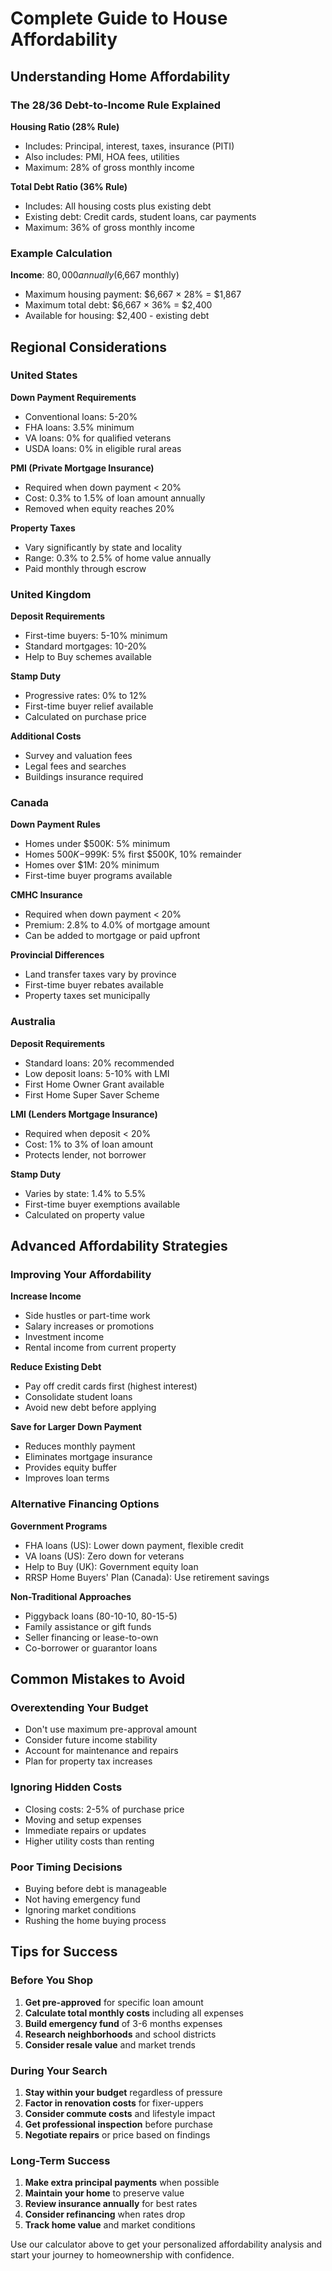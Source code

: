# Complete Guide to House Affordability

## Understanding Home Affordability

### The 28/36 Debt-to-Income Rule Explained

**Housing Ratio (28% Rule)**
- Includes: Principal, interest, taxes, insurance (PITI)
- Also includes: PMI, HOA fees, utilities
- Maximum: 28% of gross monthly income

**Total Debt Ratio (36% Rule)**  
- Includes: All housing costs plus existing debt
- Existing debt: Credit cards, student loans, car payments
- Maximum: 36% of gross monthly income

### Example Calculation

**Income**: $80,000 annually ($6,667 monthly)
- Maximum housing payment: $6,667 × 28% = $1,867
- Maximum total debt: $6,667 × 36% = $2,400
- Available for housing: $2,400 - existing debt

## Regional Considerations

### United States
**Down Payment Requirements**
- Conventional loans: 5-20%
- FHA loans: 3.5% minimum
- VA loans: 0% for qualified veterans
- USDA loans: 0% in eligible rural areas

**PMI (Private Mortgage Insurance)**
- Required when down payment < 20%
- Cost: 0.3% to 1.5% of loan amount annually
- Removed when equity reaches 20%

**Property Taxes**
- Vary significantly by state and locality
- Range: 0.3% to 2.5% of home value annually
- Paid monthly through escrow

### United Kingdom
**Deposit Requirements**
- First-time buyers: 5-10% minimum
- Standard mortgages: 10-20%
- Help to Buy schemes available

**Stamp Duty**
- Progressive rates: 0% to 12%
- First-time buyer relief available
- Calculated on purchase price

**Additional Costs**
- Survey and valuation fees
- Legal fees and searches
- Buildings insurance required

### Canada
**Down Payment Rules**
- Homes under $500K: 5% minimum
- Homes $500K-$999K: 5% first $500K, 10% remainder
- Homes over $1M: 20% minimum
- First-time buyer programs available

**CMHC Insurance**
- Required when down payment < 20%
- Premium: 2.8% to 4.0% of mortgage amount
- Can be added to mortgage or paid upfront

**Provincial Differences**
- Land transfer taxes vary by province
- First-time buyer rebates available
- Property taxes set municipally

### Australia
**Deposit Requirements**  
- Standard loans: 20% recommended
- Low deposit loans: 5-10% with LMI
- First Home Owner Grant available
- First Home Super Saver Scheme

**LMI (Lenders Mortgage Insurance)**
- Required when deposit < 20%
- Cost: 1% to 3% of loan amount
- Protects lender, not borrower

**Stamp Duty**
- Varies by state: 1.4% to 5.5%
- First-time buyer exemptions available
- Calculated on property value

## Advanced Affordability Strategies

### Improving Your Affordability

**Increase Income**
- Side hustles or part-time work
- Salary increases or promotions  
- Investment income
- Rental income from current property

**Reduce Existing Debt**
- Pay off credit cards first (highest interest)
- Consolidate student loans
- Avoid new debt before applying

**Save for Larger Down Payment**
- Reduces monthly payment
- Eliminates mortgage insurance
- Provides equity buffer
- Improves loan terms

### Alternative Financing Options

**Government Programs**
- FHA loans (US): Lower down payment, flexible credit
- VA loans (US): Zero down for veterans
- Help to Buy (UK): Government equity loan
- RRSP Home Buyers' Plan (Canada): Use retirement savings

**Non-Traditional Approaches**
- Piggyback loans (80-10-10, 80-15-5)
- Family assistance or gift funds
- Seller financing or lease-to-own
- Co-borrower or guarantor loans

## Common Mistakes to Avoid

### Overextending Your Budget
- Don't use maximum pre-approval amount
- Consider future income stability
- Account for maintenance and repairs
- Plan for property tax increases

### Ignoring Hidden Costs
- Closing costs: 2-5% of purchase price
- Moving and setup expenses
- Immediate repairs or updates
- Higher utility costs than renting

### Poor Timing Decisions
- Buying before debt is manageable
- Not having emergency fund
- Ignoring market conditions
- Rushing the home buying process

## Tips for Success

### Before You Shop
1. **Get pre-approved** for specific loan amount
2. **Calculate total monthly costs** including all expenses
3. **Build emergency fund** of 3-6 months expenses
4. **Research neighborhoods** and school districts
5. **Consider resale value** and market trends

### During Your Search  
1. **Stay within your budget** regardless of pressure
2. **Factor in renovation costs** for fixer-uppers
3. **Consider commute costs** and lifestyle impact
4. **Get professional inspection** before purchase
5. **Negotiate repairs** or price based on findings

### Long-Term Success
1. **Make extra principal payments** when possible
2. **Maintain your home** to preserve value
3. **Review insurance annually** for best rates
4. **Consider refinancing** when rates drop
5. **Track home value** and market conditions

Use our calculator above to get your personalized affordability analysis and start your journey to homeownership with confidence.